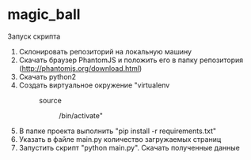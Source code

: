 # magic_ball

Запуск скрипта

1. Склонировать репозиторий на локальную машину
2. Скачать браузер PhantomJS и положить его в папку репозитория (http://phantomjs.org/download.html)
3. Скачать python2
4. Создать виртуальное окружение
"virtualenv <DIR>
source <DIR>/bin/activate"
4. В папке проекта выполнить "pip install -r requirements.txt"
4. Указать в файле main.py количество загружаемых страниц
5. Запустить скрипт "python main.py". Скачать полученные данные
